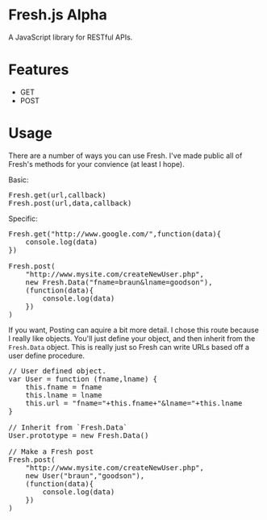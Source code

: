 Fresh.js Alpha
========

A JavaScript library for RESTful APIs.

Features
========

* GET
* POST

Usage
========

There are a number of ways you can use Fresh. I've made public all of Fresh's methods for your convience (at least I hope).

Basic:

<pre>
Fresh.get(url,callback)
Fresh.post(url,data,callback)
</pre>

Specific:

<pre>
Fresh.get("http://www.google.com/",function(data){
	console.log(data)
})

Fresh.post(
	"http://www.mysite.com/createNewUser.php",
	new Fresh.Data("fname=braun&lname=goodson"),
	(function(data){
		console.log(data)
	})
)
</pre>

If you want, Posting can aquire a bit more detail. I chose this route because I really like objects. You'll just define your object, and then inherit from the `Fresh.Data` object. This is really just so Fresh can write URLs based off a user define procedure.
<pre>
// User defined object.
var User = function (fname,lname) {
	this.fname = fname
	this.lname = lname
	this.url = "fname="+this.fname+"&lname="+this.lname
}

// Inherit from `Fresh.Data`
User.prototype = new Fresh.Data()

// Make a Fresh post
Fresh.post(
	"http://www.mysite.com/createNewUser.php",
	new User("braun","goodson"),
	(function(data){
		console.log(data)
	})
)
</pre>
